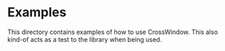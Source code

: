 # Examples

This directory contains examples of how to use CrossWindow. This also kind-of acts as a test to
the library when being used.
